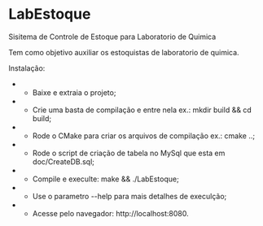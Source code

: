 LabEstoque
==========

Sisitema de Controle de Estoque para Laboratorio de Quimica

Tem como objetivo auxiliar os estoquistas de laboratorio de quimica.

Instalação:
* - Baixe e extraia o projeto;
* - Crie uma basta de compilação e entre nela ex.: mkdir build && cd build;
* - Rode o CMake para criar os arquivos de compilação ex.: cmake ..;
* - Rode o script de criação de tabela no MySql que esta em doc/CreateDB.sql;
* - Compile e execulte: make && ./LabEstoque;
* - Use o parametro --help para mais detalhes de execulção;
* - Acesse pelo navegador: http://localhost:8080.
